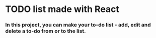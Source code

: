 # TODO list made with React

###  In this project, you can make your to-do list - add, edit and delete a to-do from or to the list. 

